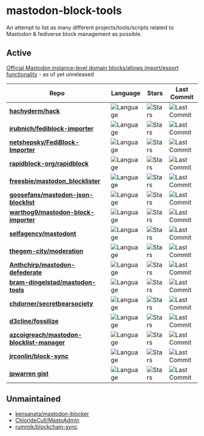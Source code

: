 # mastodon-block-tools
An attempt to list as many different projects/tools/scripts related to Mastodon & fediverse block management as possible. 

## Active

[Official Mastodon instance-level domain blocks/allows import/export functionality](https://github.com/mastodon/mastodon/pull/20597) - as of yet unreleased

| Repo | Language | Stars | Last Commit |
| ---- | -------- | ----- | ----------- |
| **[hachyderm/hack](https://github.com/hachyderm/hack)** | ![Language](https://img.shields.io/github/languages/top/hachyderm/hack?style=for-the-badge) | ![Stars](https://img.shields.io/github/stars/hachyderm/hack?style=for-the-badge) | ![Last Commit](https://img.shields.io/github/last-commit/hachyderm/hack?style=for-the-badge) |
| **[irubnich/fediblock-importer](https://github.com/irubnich/fediblock-importer)** | ![Language](https://img.shields.io/github/languages/top/irubnich/fediblock-importer?style=for-the-badge) | ![Stars](https://img.shields.io/github/stars/irubnich/fediblock-importer?style=for-the-badge) | ![Last Commit](https://img.shields.io/github/last-commit/irubnich/fediblock-importer?style=for-the-badge) |
| **[netshepsky/FediBlock-Importer](https://github.com/netshepsky/FediBlock-Importer)** | ![Language](https://img.shields.io/github/languages/top/netshepsky/FediBlock-Importer?style=for-the-badge) | ![Stars](https://img.shields.io/github/stars/netshepsky/FediBlock-Importer?style=for-the-badge) | ![Last Commit](https://img.shields.io/github/last-commit/netshepsky/FediBlock-Importer?style=for-the-badge) |
| **[rapidblock-org/rapidblock](https://github.com/rapidblock-org/rapidblock)** | ![Language](https://img.shields.io/github/languages/top/rapidblock-org/rapidblock?style=for-the-badge) | ![Stars](https://img.shields.io/github/stars/rapidblock-org/rapidblock?style=for-the-badge) | ![Last Commit](https://img.shields.io/github/last-commit/rapidblock-org/rapidblock?style=for-the-badge) |
| **[freesbie/mastodon_blocklister](https://github.com/freesbie/mastodon_blocklister)** | ![Language](https://img.shields.io/github/languages/top/freesbie/mastodon_blocklister?style=for-the-badge) | ![Stars](https://img.shields.io/github/stars/freesbie/mastodon_blocklister?style=for-the-badge) | ![Last Commit](https://img.shields.io/github/last-commit/freesbie/mastodon_blocklister?style=for-the-badge) |
| **[goosefans/mastodon-json-blocklist](https://github.com/goosefans/mastodon-json-blocklist)** | ![Language](https://img.shields.io/github/languages/top/goosefans/mastodon-json-blocklist?style=for-the-badge) | ![Stars](https://img.shields.io/github/stars/goosefans/mastodon-json-blocklist?style=for-the-badge) | ![Last Commit](https://img.shields.io/github/last-commit/goosefans/mastodon-json-blocklist?style=for-the-badge) |
| **[warthog9/mastodon-block-importer](https://github.com/warthog9/mastodon-block-importer)** | ![Language](https://img.shields.io/github/languages/top/warthog9/mastodon-block-importer?style=for-the-badge) | ![Stars](https://img.shields.io/github/stars/warthog9/mastodon-block-importer?style=for-the-badge) | ![Last Commit](https://img.shields.io/github/last-commit/warthog9/mastodon-block-importer?style=for-the-badge) |
| **[selfagency/mastodont](https://github.com/selfagency/mastodont)** | ![Language](https://img.shields.io/github/languages/top/selfagency/mastodont?style=for-the-badge) | ![Stars](https://img.shields.io/github/stars/selfagency/mastodont?style=for-the-badge) | ![Last Commit](https://img.shields.io/github/last-commit/selfagency/mastodont?style=for-the-badge) |
| **[thegem-city/moderation](https://github.com/thegem-city/moderation)** | ![Language](https://img.shields.io/github/languages/top/thegem-city/moderation?style=for-the-badge) | ![Stars](https://img.shields.io/github/stars/thegem-city/moderation?style=for-the-badge) | ![Last Commit](https://img.shields.io/github/last-commit/thegem-city/moderation?style=for-the-badge) |
| **[Anthchirp/mastodon-defederate](https://github.com/Anthchirp/mastodon-defederate)** | ![Language](https://img.shields.io/github/languages/top/Anthchirp/mastodon-defederate?style=for-the-badge) | ![Stars](https://img.shields.io/github/stars/Anthchirp/mastodon-defederate?style=for-the-badge) | ![Last Commit](https://img.shields.io/github/last-commit/Anthchirp/mastodon-defederate?style=for-the-badge) |
| **[bram-dingelstad/mastodon-tools](https://github.com/bram-dingelstad/mastodon-tools)** | ![Language](https://img.shields.io/github/languages/top/bram-dingelstad/mastodon-tools?style=for-the-badge) | ![Stars](https://img.shields.io/github/stars/bram-dingelstad/mastodon-tools?style=for-the-badge) | ![Last Commit](https://img.shields.io/github/last-commit/bram-dingelstad/mastodon-tools?style=for-the-badge) |
| **[chdorner/secretbearsociety](https://github.com/chdorner/secretbearsociety)** | ![Language](https://img.shields.io/github/languages/top/chdorner/secretbearsociety?style=for-the-badge) | ![Stars](https://img.shields.io/github/stars/chdorner/secretbearsociety?style=for-the-badge) | ![Last Commit](https://img.shields.io/github/last-commit/chdorner/secretbearsociety?style=for-the-badge) |
| **[d3cline/fossilize](https://github.com/d3cline/fossilize)** | ![Language](https://img.shields.io/github/languages/top/d3cline/fossilize?style=for-the-badge) | ![Stars](https://img.shields.io/github/stars/d3cline/fossilize?style=for-the-badge) | ![Last Commit](https://img.shields.io/github/last-commit/d3cline/fossilize?style=for-the-badge) |
| **[azcoigreach/mastodon-blocklist-manager](https://github.com/azcoigreach/mastodon-blocklist-manager)** | ![Language](https://img.shields.io/github/languages/top/azcoigreach/mastodon-blocklist-manager?style=for-the-badge) | ![Stars](https://img.shields.io/github/stars/azcoigreach/mastodon-blocklist-manager?style=for-the-badge) | ![Last Commit](https://img.shields.io/github/last-commit/azcoigreach/mastodon-blocklist-manager?style=for-the-badge) |
| **[jrconlin/block-sync](https://github.com/jrconlin/block-sync)** | ![Language](https://img.shields.io/github/languages/top/jrconlin/block-sync?style=for-the-badge) | ![Stars](https://img.shields.io/github/stars/jrconlin/block-sync?style=for-the-badge) | ![Last Commit](https://img.shields.io/github/last-commit/jrconlin/block-sync?style=for-the-badge) |
| **[jpwarren gist](https://gist.github.com/jpwarren/9f38132b10f08766bb590d83ef41e69b)** | ![Language](https://img.shields.io/badge/Language-Python-blue?style=for-the-badge) | ![Stars](https://img.shields.io/github/gist/stars/9f38132b10f08766bb590d83ef41e69b?style=for-the-badge) | ![Last Commit](https://img.shields.io/github/gist/last-commit/9f38132b10f08766bb590d83ef41e69b?style=for-the-badge) |

## Unmaintained

* [kensanata/mastodon-blocker](https://github.com/kensanata/mastodon-blocker)
* [ChlorideCull/MastoAdmin](https://github.com/ChlorideCull/MastoAdmin)
* [rummik/blockchain-sync](https://github.com/rummik/blockchain-sync)
